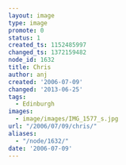 ```yaml
---
layout: image
type: image
promote: 0
status: 1
created_ts: 1152485997
changed_ts: 1372159482
node_id: 1632
title: Chris
author: anj
created: '2006-07-09'
changed: '2013-06-25'
tags:
  - Edinburgh
images:
  - image/images/IMG_1577_s.jpg
url: "/2006/07/09/chris/"
aliases:
  - "/node/1632/"
date: '2006-07-09'
---
```


